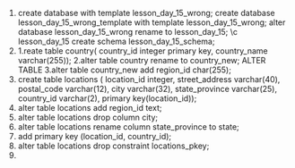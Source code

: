 1. create database with template lesson_day_15_wrong;
create database lesson_day_15_wrong_template with template lesson_day_15_wrong;
alter database lesson_day_15_wrong rename to lesson_day_15;
\c lesson_day_15
create schema lesson_day_15_schema;
2. 1.reate table country(                                                   country_id integer primary key,                                                         country_name varchar(255));
2.alter table country rename to country_new;
ALTER TABLE
3.alter table country_new add region_id char(255);
4. create table locations (                                                location_id integer,                                                                    street_address varchar(40),                                                             postal_code varchar(12),                                                                city varchar(32),                                                                       state_province varchar(25),                                                             country_id varchar(2),                                                                  primary key(location_id));
5. alter table locations add region_id text;
6. alter table locations drop column city;
7. alter table locations rename column state_province to state;
8. add primary key (location_id, country_id);
9. alter table locations drop constraint locations_pkey;
10. 